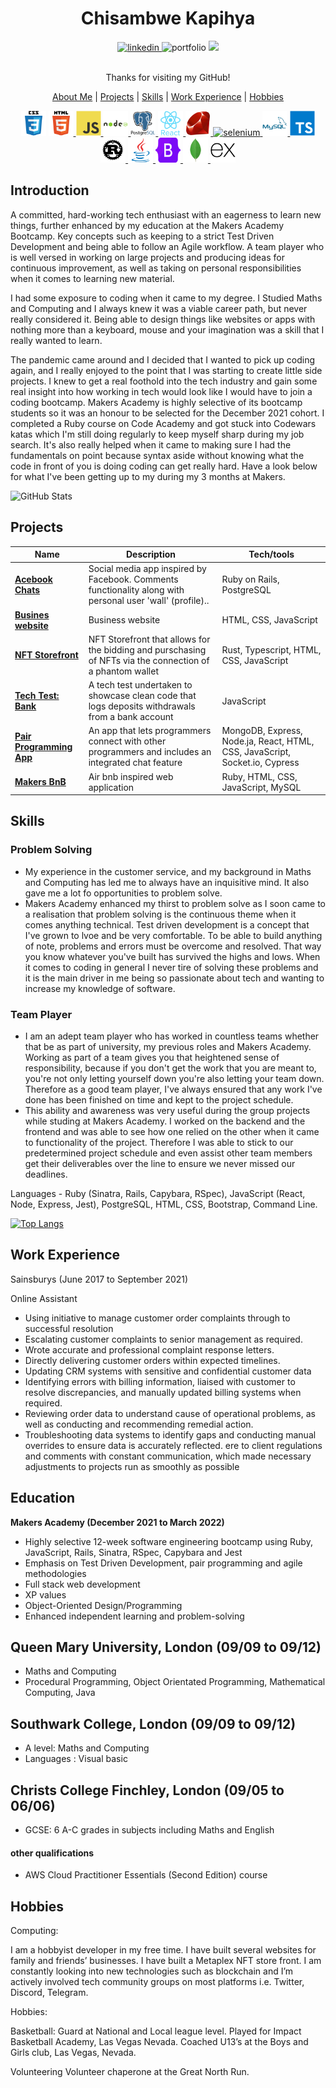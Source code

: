 <div align="center">
  <h1>Chisambwe Kapihya</h1>

  <div align="center">
    <a href="https://www.linkedin.com/in/chisambwe">
        <img alt="linkedin" title="My LinkedIn Page" src="https://img.shields.io/badge/LinkedIn-0077B5?style=for-the-badge&logo=linkedin&logoColor=white" />
    </a>
        <img alt="portfolio" title="My Portfolio" src="https://img.shields.io/badge/Portfolio-3b5998?style=for-the-badge&logo=google-chrome&logoColor=white" />
    </a>
    <a href="https://www.codewars.com/users/MrKay">
        <img src="https://img.shields.io/badge/CodeWars-%23AD2C27?style=for-the-badge&logo=codewars&logoColor=white" />
    </a>
  </div>
  <br>

  Thanks for visiting my GitHub! 

  [About Me](#overview) | [Projects](#projects) | [Skills](#skills) | [Work Experience](#work-experience) | [Hobbies](#hobbies)
  
 

<p <h3 align="center"></h3>
 <img src="https://raw.githubusercontent.com/devicons/devicon/master/icons/css3/css3-original-wordmark.svg" alt="css3" width="40" height="40"/> </a> <a  <img src="https://www.vectorlogo.zone/logos/git-scm/git-scm-icon.svg" alt="git" width="40" height="40"/> </a>  </a> <a href="https://www.w3.org/html/" target="_blank"> <img src="https://raw.githubusercontent.com/devicons/devicon/master/icons/html5/html5-original-wordmark.svg" alt="html5" width="40" height="40"/> </a>  <a href="https://developer.mozilla.org/en-US/docs/Web/JavaScript" target="_blank"> <img src="https://raw.githubusercontent.com/devicons/devicon/master/icons/javascript/javascript-original.svg" alt="javascript" width="40" height="40"/> </a> <a href="https://nodejs.org" target="_blank"> <img src="https://raw.githubusercontent.com/devicons/devicon/master/icons/nodejs/nodejs-original-wordmark.svg" alt="nodejs" width="40" height="40"/> </a> <a href="https://www.postgresql.org" target="_blank"> <img src="https://raw.githubusercontent.com/devicons/devicon/master/icons/postgresql/postgresql-original-wordmark.svg" alt="postgresql" width="40" height="40"/> </a> <a href="https://reactjs.org/" target="_blank"> <img src="https://raw.githubusercontent.com/devicons/devicon/master/icons/react/react-original-wordmark.svg" alt="react" width="40" height="40"/> </a>  <a href="https://www.ruby-lang.org/en/" target="_blank"> <img src="https://raw.githubusercontent.com/devicons/devicon/master/icons/ruby/ruby-original.svg" alt="ruby" width="40" height="40"/> </a> <a href="https://www.selenium.dev" target="_blank"> <img src="https://raw.githubusercontent.com/detain/svg-logos/780f25886640cef088af994181646db2f6b1a3f8/svg/selenium-logo.svg" alt="selenium" width="40" height="40"/> </a> <a href="https://dev.mysql.com/doc/" target="_blank"> <img src="https://raw.githubusercontent.com/devicons/devicon/master/icons/mysql/mysql-plain-wordmark.svg" alt="mysql" width="40" height="40"/> </a>  <a href="https://www.typescriptlang.org/" target="_blank"> <img src="https://github.com/devicons/devicon/blob/master/icons/typescript/typescript-original.svg" alt="typescript" width="40" height="40"/> </a> <a href="https://www.rust-lang.org/" target="_blank"> <img src="https://github.com/devicons/devicon/blob/master/icons/rust/rust-plain.svg" alt="rust" width="40" height="40"/> <a href="https://www.java.com/en/" target="_blank"> <img src="https://github.com/devicons/devicon/blob/master/icons/java/java-original.svg" alt="java" width="40" height="40"/> </a> </a> <a href="https://getbootstrap.com/" target="_blank"> <img src="https://github.com/devicons/devicon/blob/master/icons/bootstrap/bootstrap-original.svg" alt="bootstrap" width="40" height="40"/> </a> <a href="https://www.mongodb.com/" target="_blank"> <img src="https://github.com/devicons/devicon/blob/master/icons/mongodb/mongodb-original.svg" alt="mongodb" width="40" height="40"/> </a> <a href="https://expressjs.com/" target="_blank"> <img src="https://github.com/devicons/devicon/blob/master/icons/express/express-original.svg" alt="express" width="40" height="40"/> </a> </p>

</div>




## Introduction

A committed, hard-working tech enthusiast with an eagerness to learn new things, further enhanced by my education at the Makers Academy Bootcamp. Key concepts such as keeping to a strict Test Driven Development and being able to follow an Agile workflow. A team player who is well versed in working on large projects and producing ideas for continuous improvement, as well as taking on personal responsibilities when it comes to learning new material.

I had some exposure to coding when it came to my degree. I Studied Maths and Computing and I always knew it was a viable career path, but never really considered it. Being able to design things like websites or apps with nothing more than a keyboard, mouse and your imagination was a skill that I really wanted to learn.

The pandemic came around and I decided that I wanted to pick up coding again, and I really enjoyed to the point that I was starting to create little side projects. I knew to get a real foothold into the tech industry and gain some real insight into how working in tech would look like I would have to join a coding bootcamp. Makers Academy is highly selective of its bootcamp students so it was an honour to be selected for the December 2021 cohort. I completed a Ruby course on Code Academy and got stuck into Codewars katas which I'm still doing regularly to keep myself sharp during my job search. It's also really helped when it came to making sure I had the fundamentals on point because syntax aside without knowing what the code in front of you is doing coding can get really hard. Have a look below for what I've been getting up to my during my 3 months at Makers.


![GitHub Stats](https://github-readme-stats.vercel.app/api?username=cmkap&theme=radical)


## Projects

| Name                         | Description       | Tech/tools        |
| ---------------------------- | ----------------- | ----------------- |
| [**Acebook Chats**](https://github.com/hannahdesmond/acebook-CHATS)          |Social media app inspired by Facebook. Comments functionality along with personal user 'wall' (profile).. | Ruby on Rails, PostgreSQL |
| [**Busines website**](https://www.iclear4u.com/) | Business website  | HTML, CSS, JavaScript             |
| [**NFT Storefront**](https://github.com/cmkap/metaplex) | NFT Storefront that allows for the bidding and purschasing of NFTs via the connection of a phantom wallet| Rust, Typescript, HTML, CSS, JavaScript|
| [**Tech Test: Bank**](https://github.com/cmkap/bank-tech-test)| A tech test undertaken to showcase clean code that logs deposits withdrawals from a bank account | JavaScript|
| [**Pair Programming App**](https://github.com/hannahdesmond/pair-pro)| An app that lets programmers connect with other programmers and includes an integrated chat feature | MongoDB, Express, Node.ja, React, HTML, CSS, JavaScript, Socket.io, Cypress|
| [**Makers BnB**](https://github.com/cmkap/makers-bnb)| Air bnb inspired web application | Ruby, HTML, CSS, JavaScript, MySQL 


## Skills

### Problem Solving

- My experience in the customer service, and my background in Maths and Computing has led me to always have an inquisitive mind. It also gave me a lot fo opportunities to problem solve.
- Makers Academy enhanced my thirst to problem solve as I soon came to a realisation that problem solving is the continuous theme when it comes anything technical. Test driven development is a concept that I've grown to lvoe and be very comfortable. To be able to build anything of note, problems and errors must be overcome and resolved. That way you know whatever you've built has survived the highs and lows. When it comes to coding in general I never tire of solving these problems and it is the main driver in me being so passionate about tech and wanting to increase my knowledge of software. 

### Team Player
 - I am an adept team player who has worked in countless teams whether that be as part of university, my previous roles and Makers Academy. Working as part of a team gives you that heightened sense of responsibility, because if you don't get the work that you are meant to, you're not only letting yourself down you're also letting your team down. Therefore as a good team player, I've always ensured that any work I've done has been finished on time and kept to the project schedule.
 - This ability and awareness was very useful during the group projects while studing at Makers Academy. I worked on the backend and the frontend and was able to see how one relied on the other when it came to functionality of the project. Therefore I was able to stick to our predetermined project schedule and even assist other team members get their deliverables over the line to ensure we never missed our deadlines.

Languages - Ruby (Sinatra, Rails, Capybara, RSpec), JavaScript (React, Node, Express, Jest), PostgreSQL, HTML, CSS, Bootstrap, Command Line.

[![Top Langs](https://github-readme-stats.vercel.app/api/top-langs/?username=cmkap)](https://github.com/cmkap/github-readme-stats)


## Work Experience

Sainsburys  (June 2017 to September 2021)

Online Assistant
- Using initiative to manage customer order complaints through to successful resolution
- Escalating customer complaints to senior management as required.
- Wrote accurate and professional complaint response letters.
- Directly delivering customer orders within expected timelines. 
- Updating CRM systems with sensitive and confidential customer data
- Identifying errors with billing information, liaised with customer to resolve discrepancies, and manually updated billing systems when required. 
- Reviewing order data to understand cause of operational problems, as well as conducting and recommending remedial action.
- Troubleshooting data systems to identify gaps and conducting manual overrides to ensure data is accurately reflected. 
ere to client regulations and comments with constant communication, which made necessary adjustments to projects run as smoothly as possible


## Education

**Makers Academy (December 2021 to March 2022)**

- Highly selective 12-week software engineering bootcamp using Ruby, JavaScript, Rails, Sinatra, RSpec, Capybara and Jest
- Emphasis on Test Driven Development, pair programming and agile methodologies
- Full stack web development
- XP values
- Object-Oriented Design/Programming
- Enhanced independent learning and problem-solving 

## Queen Mary University, London (09/09 to 09/12)

- Maths and Computing
- Procedural Programming, Object Orientated Programming, Mathematical Computing, Java

## Southwark College, London (09/09 to 09/12)

- A level: Maths and Computing
- Languages : Visual basic

## Christs College Finchley, London (09/05 to 06/06)

- GCSE: 6 A-C grades in subjects including Maths and English


#### other qualifications

- AWS Cloud Practitioner Essentials (Second Edition) course


## Hobbies

Computing:

I am a hobbyist developer in my free time. I have built several websites for family and friends’ businesses. I have built a Metaplex NFT store front. I am constantly looking into new technologies such as blockchain and I’m actively involved tech community groups on most platforms i.e. Twitter, Discord, Telegram.

Hobbies:

Basketball: Guard at National and Local league level. Played for Impact Basketball Academy, Las Vegas Nevada. Coached U13’s at the Boys and Girls club, Las Vegas, Nevada.

Volunteering Volunteer chaperone at the Great North Run.

